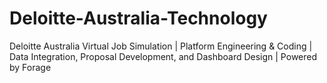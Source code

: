 # Deloitte-Australia-Technology
Deloitte Australia Virtual Job Simulation | Platform Engineering &amp; Coding | Data Integration, Proposal Development, and Dashboard Design | Powered by Forage
